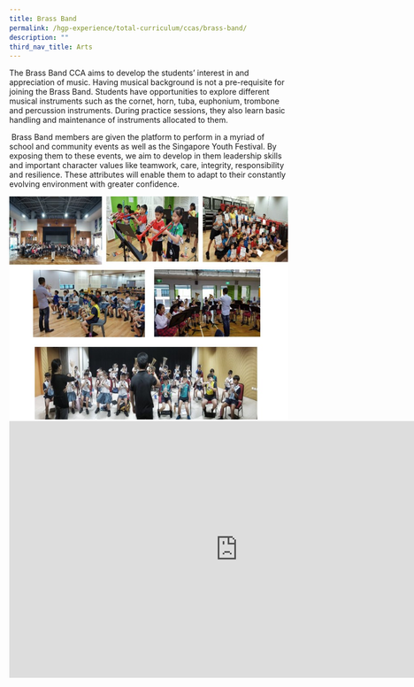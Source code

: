 ```yaml
---
title: Brass Band
permalink: /hgp-experience/total-curriculum/ccas/brass-band/
description: ""
third_nav_title: Arts
---
```


<p dir="ltr">The Brass Band CCA aims to develop the students&rsquo; interest in and appreciation of music. Having musical background is not a pre-requisite for joining the Brass Band. Students have opportunities to explore different musical instruments such as the cornet, horn, tuba, euphonium, trombone and percussion instruments. During practice sessions, they also learn basic handling and maintenance of instruments allocated to them.&nbsp;</p>
<p dir="ltr">&nbsp;Brass Band members are given the platform to perform in a myriad of school and community events as well as the Singapore Youth Festival. By exposing them to these events, we aim to develop in them leadership skills and important character values like teamwork, care, integrity, responsibility and resilience. These attributes will enable them to adapt to their constantly evolving environment with greater confidence.</p>
<img src="/images/bb.jpg">
<iframe width="826" height="464" src="https://www.youtube.com/embed/kzKvwNkK-YA" title="Band CCA Showcase" frameborder="0" allow="accelerometer; autoplay; clipboard-write; encrypted-media; gyroscope; picture-in-picture" allowfullscreen></iframe>